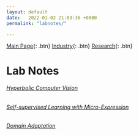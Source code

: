 ```yaml
---
layout: default
date:   2022-01-02 21:03:36 +0800
permalink: "labnotes/"

---
```


[Main Page](/){: .btn} [Industry](/industry){: .btn} [Research](/research){: .btn}



# Lab Notes
###### [Hyperbolic Computer Vision](/labnotes/hyperbolicCV)
###### [Self-supervised Learning with Micro-Expression](/labnotes/SSLME)
###### [Domain Adaptation](/labnotes/domainAdaptation)